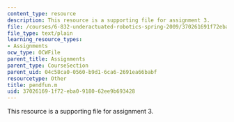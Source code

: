 ```yaml
---
content_type: resource
description: This resource is a supporting file for assignment 3.
file: /courses/6-832-underactuated-robotics-spring-2009/370261691f72eba0918062ee9b693428_pendfun.m
file_type: text/plain
learning_resource_types:
- Assignments
ocw_type: OCWFile
parent_title: Assignments
parent_type: CourseSection
parent_uid: 04c58ca0-0560-b9d1-6ca6-2691ea66babf
resourcetype: Other
title: pendfun.m
uid: 37026169-1f72-eba0-9180-62ee9b693428
---
```

This resource is a supporting file for assignment 3.